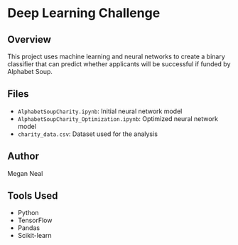  # Deep Learning Challenge  
   
 ## Overview  
 This project uses machine learning and neural networks to create a binary classifier that can predict whether applicants will be successful if funded by Alphabet Soup.  
   
 ## Files  
 - `AlphabetSoupCharity.ipynb`: Initial neural network model  
 - `AlphabetSoupCharity_Optimization.ipynb`: Optimized neural network model  
 - `charity_data.csv`: Dataset used for the analysis  
   
 ## Author  
 Megan Neal  
   
 ## Tools Used  
 - Python  
 - TensorFlow  
 - Pandas  
 - Scikit-learn  